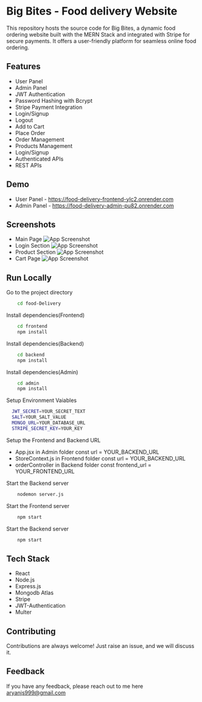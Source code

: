 
# Big Bites - Food delivery Website

This repository hosts the source code for Big Bites, a dynamic food ordering website built with the MERN Stack and integrated with Stripe for secure payments. It offers a user-friendly platform for seamless online food ordering.


## Features

- User Panel
- Admin Panel
- JWT Authentication
- Password Hashing with Bcrypt
- Stripe Payment Integration
- Login/Signup
- Logout
- Add to Cart
- Place Order
- Order Management
- Products Management
- Login/Signup
- Authenticated APIs
- REST APIs

## Demo
- User Panel - https://food-delivery-frontend-ylc2.onrender.com
- Admin Panel - https://food-delivery-admin-pu82.onrender.com

## Screenshots
- Main Page
![App Screenshot](https://github.com/aryanjsl/Food-Delivery-Website/blob/7717b733bf7de94a3dd25b802d04cae9be41b5c4/1.png)
- Login Section
![App Screenshot](https://github.com/aryanjsl/Food-Delivery-Website/blob/7717b733bf7de94a3dd25b802d04cae9be41b5c4/2.png)
- Product Section
![App Screenshot](https://github.com/aryanjsl/Food-Delivery-Website/blob/7717b733bf7de94a3dd25b802d04cae9be41b5c4/3.5.png)
- Cart Page
![App Screenshot](https://github.com/aryanjsl/Food-Delivery-Website/blob/7717b733bf7de94a3dd25b802d04cae9be41b5c4/3.png)


## Run Locally


Go to the project directory

```bash
    cd food-Delivery
```

Install dependencies(Frontend)

```bash
    cd frontend
    npm install
```

Install dependencies(Backend)

```bash
    cd backend
    npm install
```
Install dependencies(Admin)
```bash
    cd admin
    npm install
```

Setup Environment Vaiables
```bash
  JWT_SECRET=YOUR_SECRET_TEXT
  SALT=YOUR_SALT_VALUE
  MONGO_URL=YOUR_DATABASE_URL
  STRIPE_SECRET_KEY=YOUR_KEY
```
Setup the Frontend and Backend URL

- App.jsx in Admin folder const url = YOUR_BACKEND_URL
- StoreContext.js in Frontend folder const url = YOUR_BACKEND_URL
- orderController in Backend folder const frontend_url = YOUR_FRONTEND_URL

Start the Backend server
```bash
    nodemon server.js
```
Start the Frontend server
```bash
    npm start
```
Start the Backend server
```bash
    npm start
```
## Tech Stack

- React
- Node.js
- Express.js
- Mongodb Atlas
- Stripe
- JWT-Authentication
- Multer

## Contributing

Contributions are always welcome! Just raise an issue, and we will discuss it.


## Feedback

If you have any feedback, please reach out to me here aryanjs999@gmail.com

